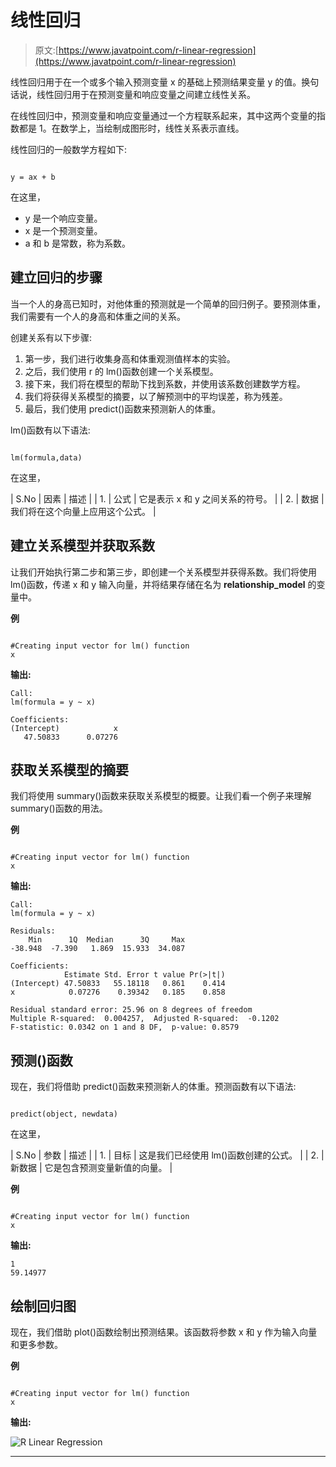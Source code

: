 # 线性回归

> 原文:[https://www.javatpoint.com/r-linear-regression](https://www.javatpoint.com/r-linear-regression)

线性回归用于在一个或多个输入预测变量 x 的基础上预测结果变量 y 的值。换句话说，线性回归用于在预测变量和响应变量之间建立线性关系。

在线性回归中，预测变量和响应变量通过一个方程联系起来，其中这两个变量的指数都是 1。在数学上，当绘制成图形时，线性关系表示直线。

线性回归的一般数学方程如下:

```

y = ax + b

```

在这里，

*   y 是一个响应变量。
*   x 是一个预测变量。
*   a 和 b 是常数，称为系数。

## 建立回归的步骤

当一个人的身高已知时，对他体重的预测就是一个简单的回归例子。要预测体重，我们需要有一个人的身高和体重之间的关系。

创建关系有以下步骤:

1.  第一步，我们进行收集身高和体重观测值样本的实验。
2.  之后，我们使用 r 的 lm()函数创建一个关系模型。
3.  接下来，我们将在模型的帮助下找到系数，并使用该系数创建数学方程。
4.  我们将获得关系模型的摘要，以了解预测中的平均误差，称为残差。
5.  最后，我们使用 predict()函数来预测新人的体重。

lm()函数有以下语法:

```

lm(formula,data)

```

在这里，

| S.No | 因素 | 描述 |
| 1. | 公式 | 它是表示 x 和 y 之间关系的符号。 |
| 2. | 数据 | 我们将在这个向量上应用这个公式。 |

## 建立关系模型并获取系数

让我们开始执行第二步和第三步，即创建一个关系模型并获得系数。我们将使用 lm()函数，传递 x 和 y 输入向量，并将结果存储在名为 **relationship_model** 的变量中。

**例**

```

#Creating input vector for lm() function
x 
```

**输出:**

```
Call:
lm(formula = y ~ x)

Coefficients:
(Intercept)            x  
   47.50833      0.07276

```

## 获取关系模型的摘要

我们将使用 summary()函数来获取关系模型的概要。让我们看一个例子来理解 summary()函数的用法。

**例**

```

#Creating input vector for lm() function
x 
```

**输出:**

```
Call:
lm(formula = y ~ x)

Residuals:
    Min      1Q  Median      3Q     Max 
-38.948  -7.390   1.869  15.933  34.087 

Coefficients:
            Estimate Std. Error t value Pr(>|t|)
(Intercept) 47.50833   55.18118   0.861    0.414
x            0.07276    0.39342   0.185    0.858

Residual standard error: 25.96 on 8 degrees of freedom
Multiple R-squared:  0.004257,	Adjusted R-squared:  -0.1202 
F-statistic: 0.0342 on 1 and 8 DF,  p-value: 0.8579

```

## 预测()函数

现在，我们将借助 predict()函数来预测新人的体重。预测函数有以下语法:

```

predict(object, newdata)

```

在这里，

| S.No | 参数 | 描述 |
| 1. | 目标 | 这是我们已经使用 lm()函数创建的公式。 |
| 2. | 新数据 | 它是包含预测变量新值的向量。 |

**例**

```

#Creating input vector for lm() function
x 
```

**输出:**

```
1 
59.14977 

```

## 绘制回归图

现在，我们借助 plot()函数绘制出预测结果。该函数将参数 x 和 y 作为输入向量和更多参数。

**例**

```

#Creating input vector for lm() function
x 
```

**输出:**

![R Linear Regression](../Images/e6f0cbed76fdade71bb4c33ad4cedf7e.png)

* * *
